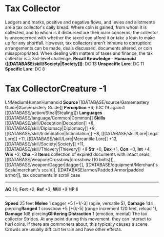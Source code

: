 ﻿---
ac: '14'
alignment: LN
all_resistance: null
burrow_speed: null
charisma: '+3'
climb_speed: null
constitution: '+0'
creature_ability:
- Glittering Distraction
creature_family: '[[DATABASE/monsterfamily/Magistrates|Magistrates]]'
description: 'Ledgers and marks, positive and negative flows, and levies and allotments
  are a tax collector''s daily bread. Where coin is gained, from whom it is collected,
  and to whom is it disbursed are their main concerns; the collector is unconcerned
  with whether the taxed can afford it or take a loan to make up for any shortfall.
  However, tax collectors aren''t immune to corruption: arrangements can be made,
  deals discussed, documents altered, or coin misappropriated. When dealing with matters
  of taxes and finance, the tax collector is a 3rd-level challenge.<br/><br/><b><u>Recall
  Knowledge - Humanoid</u> ( [[DATABASE/skill/Society|Society]] )</b>: DC 13<br/><b><u>Unspecific
  Lore</u></b>: DC 11<br/><b><u>Specific Lore</u></b>: DC 8'
dexterity: '+1'
element: null
fly_speed: null
fortitude: '+2'
hp: '8'
id: '918'
immunity: null
intelligence: '+4'
land_speed: '25'
language:
- '[[DATABASE/language/Common|Common]]'
level: '-1'
max_speed: '25'
name: Tax Collector
perception: '+6'
rarity: Common
reflex: '+3'
resistance: null
rus_type_level: null
sense:
- (DC 19 against [[DATABASE/action/Steal|Stealing]] )
size: Medium
skill:
- '[[DATABASE/skill/Deception|Deception]] +8'
- '[[DATABASE/skill/Diplomacy|Diplomacy]] +8'
- '[[DATABASE/skill/Intimidation|Intimidation]] +8'
- '[[DATABASE/skill/Lore|Legal Lore]] +11'
- '[[DATABASE/skill/Lore|Mercantile Lore]] +13'
- '[[DATABASE/skill/Society|Society]] +11'
- '[[DATABASE/skill/Thievery|Thievery]] +6'
source: '[[DATABASE/source/Gamemastery Guide|Gamemastery Guide]]'
speed:
- 25 feet
spell: null
strength: '+0'
strength_req: '0'
strongest_save:
- Will
swim_speed: null
trait:
- '[[DATABASE/trait/Human|Human]]'
- '[[DATABASE/trait/Humanoid|Humanoid]]'
type: Creature
vision: null
weakest_save:
- Fortitude
weakness: null
will: '+9'
wisdom: '+2'

---
# Tax Collector

Ledgers and marks, positive and negative flows, and levies and allotments are a tax collector's daily bread. Where coin is gained, from whom it is collected, and to whom is it disbursed are their main concerns; the collector is unconcerned with whether the taxed can afford it or take a loan to make up for any shortfall. However, tax collectors aren't immune to corruption: arrangements can be made, deals discussed, documents altered, or coin misappropriated. When dealing with matters of taxes and finance, the tax collector is a 3rd-level challenge.
**Recall Knowledge - Humanoid ([[DATABASE/skill/Society|Society]])**: DC 13
**Unspecific Lore**: DC 11
**Specific Lore**: DC 8

# Tax Collector<span class="item-type">Creature -1</span>

<span class="trait-alignment item-trait">LN</span><span class="trait-size item-trait">Medium</span><span class="item-trait">Human</span><span class="item-trait">Humanoid</span>
**Source** [[DATABASE/source/Gamemastery Guide|Gamemastery Guide]]
**Perception** +6; (DC 19 against [[DATABASE/action/Steal|Stealing]]) 
**Languages** [[DATABASE/language/Common|Common]]
**Skills** [[DATABASE/skill/Deception|Deception]] +8, [[DATABASE/skill/Diplomacy|Diplomacy]] +8, [[DATABASE/skill/Intimidation|Intimidation]] +8, [[DATABASE/skill/Lore|Legal Lore]] +11, [[DATABASE/skill/Lore|Mercantile Lore]] +13, [[DATABASE/skill/Society|Society]] +11, [[DATABASE/skill/Thievery|Thievery]] +6
**Str** +0, **Dex** +1, **Con** +0, **Int** +4, **Wis** +2, **Cha** +3
**Items** collection of expired documents with intact seals, [[DATABASE/weapon/Crossbow|crossbow (10 bolts)]], [[DATABASE/weapon/Dagger|dagger]], [[DATABASE/equipment/Merchant's Scale|merchant's scale]], [[DATABASE/armor/Padded Armor|padded armor]], tax documents in scroll case

---
**AC** 14; **Fort** +2, **Ref** +3, **Will** +9
**HP** 8

---
**Speed** 25 feet
<span class="in-box-ability">**Melee** <span class="action-icon">1</span> dagger +5 [+1/-3] (agile, versatile S), **Damage** 1d4 piercing</span><span class="in-box-ability">**Ranged** <span class="action-icon">1</span> crossbow +5 [+0/-5] (range increment 120 feet, reload 1), **Damage** 1d8 piercing</span><span class="in-box-ability">**Glittering Distraction** <span class="action-icon">1</span> (emotion, mental) The tax collector Strides. At any point during this movement, they can Interact to hurl coins. If there are commoners about, this typically causes a scene. Crowds are usually difficult terrain and have other effects.</span>